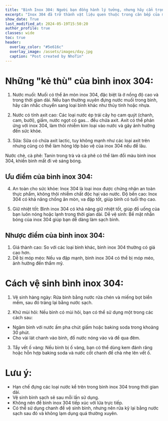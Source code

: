 ```yaml
---
title: "Bình Inox 304: Người bạn đồng hành lý tưởng, nhưng hãy cẩn trọng!"
excerpt: "Inox 304 đã trở thành vật liệu quen thuộc trong căn bếp của mỗi gia đình nhờ độ bền, vẻ ngoài sáng bóng và khả năng giữ nhiệt tốt. Tuy nhiên, không phải loại nước nào cũng "hợp cạ" với inox 304. Hãy cùng tìm hiểu để sử dụng bình inox 304 đúng cách và an toàn nhé!"
show_date: True
last_modified_at: 2024-05-19T15:50:20
author_profile: true
classes: wide 
toc: true
header:
  overlay_color: "#5e616c"
  overlay_image: /assets/images/day.jpg
  caption: "Post created by NhoTin"
---
```


# Những "kẻ thù" của bình inox 304:

1. Nước muối: Muối có thể ăn mòn inox 304, đặc biệt là ở nồng độ cao và trong thời gian dài. Nếu bạn thường xuyên đựng nước muối trong bình, hãy cân nhắc chuyển sang loại bình khác như thủy tinh hoặc nhựa.

2. Nước có tính axit cao: Các loại nước ép trái cây họ cam quýt (chanh, cam, bưởi), giấm, nước ngọt có gas... đều chứa axit. Axit có thể phản ứng với inox 304, làm thôi nhiễm kim loại vào nước và gây ảnh hưởng đến sức khỏe.

3. Sữa: Sữa có chứa axit lactic, tuy không mạnh như các loại axit trên nhưng cũng có thể làm hỏng lớp bảo vệ của inox 304 nếu để lâu.

Nước chè, cà phê: Tanin trong trà và cà phê có thể làm đổi màu bình inox 304, khiến bình mất đi vẻ sáng bóng.
## Ưu điểm của bình inox 304:

4. An toàn cho sức khỏe: Inox 304 là loại inox được chứng nhận an toàn thực phẩm, không thôi nhiễm chất độc hại vào nước.
Độ bền cao: Inox 304 có khả năng chống ăn mòn, va đập tốt, giúp bình có tuổi thọ cao.

5. Giữ nhiệt tốt: Bình inox 304 có khả năng giữ nhiệt tốt, giúp đồ uống của bạn luôn nóng hoặc lạnh trong thời gian dài.
Dễ vệ sinh: Bề mặt nhẵn bóng của inox 304 giúp bạn dễ dàng làm sạch bình.

## Nhược điểm của bình inox 304:

1. Giá thành cao: So với các loại bình khác, bình inox 304 thường có giá cao hơn.
2. Dễ bị móp méo: Nếu va đập mạnh, bình inox 304 có thể bị móp méo, ảnh hưởng đến thẩm mỹ.

# Cách vệ sinh bình inox 304:

1. Vệ sinh hàng ngày: Rửa bình bằng nước rửa chén và miếng bọt biển mềm, sau đó tráng lại bằng nước sạch.

2. Khử mùi hôi: Nếu bình có mùi hôi, bạn có thể sử dụng một trong các cách sau:
  - Ngâm bình với nước ấm pha chút giấm hoặc baking soda trong khoảng 30 phút. 
  - Cho vài lát chanh vào bình, đổ nước nóng vào và để qua đêm.

3. Tẩy vết ố vàng: Nếu bình bị ố vàng, bạn có thể dùng kem đánh răng hoặc hỗn hợp baking soda và nước cốt chanh để chà nhẹ lên vết ố.

# Lưu ý:

- Hạn chế đựng các loại nước kể trên trong bình inox 304 trong thời gian dài.
- Vệ sinh bình sạch sẽ sau mỗi lần sử dụng.
- Không nên để bình inox 304 tiếp xúc với lửa trực tiếp.
- Có thể sử dụng chanh để vệ sinh bình, nhưng nên rửa kỹ lại bằng nước  sạch sau đó và không lạm dụng quá thường xuyên.
